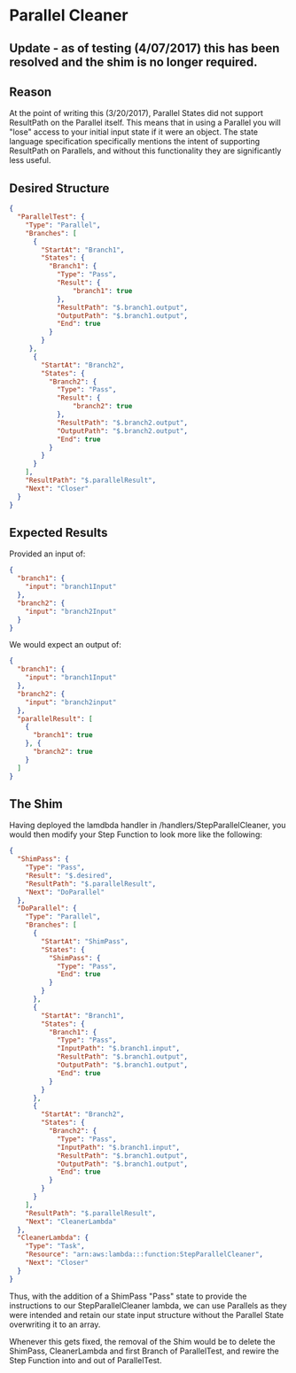 # Parallel Cleaner

## Update - as of testing (4/07/2017) this has been resolved and the shim is no longer required.

## Reason
At the point of writing this (3/20/2017), Parallel States did not support ResultPath on the Parallel itself.  This means that in using a Parallel you will "lose" access to your initial input state if it were an object.  The state language specification specifically mentions the intent of supporting ResultPath on Parallels, and without this functionality they are significantly less useful.

## Desired Structure
```json
{
  "ParallelTest": {
    "Type": "Parallel",
    "Branches": [
      {
        "StartAt": "Branch1",
        "States": {
          "Branch1": {
            "Type": "Pass",
            "Result": {
                "branch1": true
            },
            "ResultPath": "$.branch1.output",
            "OutputPath": "$.branch1.output",
            "End": true
          }
        }
     },
      {
        "StartAt": "Branch2",
        "States": {
          "Branch2": {
            "Type": "Pass",
            "Result": {
                "branch2": true
            },
            "ResultPath": "$.branch2.output",
            "OutputPath": "$.branch2.output",
            "End": true
          }
        }
      }
    ],
    "ResultPath": "$.parallelResult",
    "Next": "Closer"
  }
}
```

## Expected Results
Provided an input of:
```json
{
  "branch1": {
    "input": "branch1Input"
  },
  "branch2": {
    "input": "branch2Input"
  }
}
```
We would expect an output of:
```json
{
  "branch1": {
    "input": "branch1Input"
  },
  "branch2": {
    "input": "branch2input"
  },
  "parallelResult": [
    {
      "branch1": true
    }, {
      "branch2": true
    }
  ]
}
```

## The Shim
Having deployed the lamdbda handler in /handlers/StepParallelCleaner, you would then modify your Step Function to look more like the following:
```json
{
  "ShimPass": {
    "Type": "Pass",
    "Result": "$.desired",
    "ResultPath": "$.parallelResult",
    "Next": "DoParallel"
  },
  "DoParallel": {
    "Type": "Parallel",
    "Branches": [
      {
        "StartAt": "ShimPass",
        "States": {
          "ShimPass": {
            "Type": "Pass",
            "End": true
          }
        }
      },
      {
        "StartAt": "Branch1",
        "States": {
          "Branch1": {
            "Type": "Pass",
            "InputPath": "$.branch1.input",
            "ResultPath": "$.branch1.output",
            "OutputPath": "$.branch1.output",
            "End": true
          }
        }
      },
      {
        "StartAt": "Branch2",
        "States": {
          "Branch2": {
            "Type": "Pass",
            "InputPath": "$.branch1.input",
            "ResultPath": "$.branch1.output",
            "OutputPath": "$.branch1.output",
            "End": true
          }
        }
      }
    ],
    "ResultPath": "$.parallelResult",
    "Next": "CleanerLambda"
  },
  "CleanerLambda": {
    "Type": "Task",
    "Resource": "arn:aws:lambda:::function:StepParallelCleaner",
    "Next": "Closer"
  }
}
```
Thus, with the addition of a ShimPass "Pass" state to provide the instructions to our StepParallelCleaner lambda, we can use Parallels as they were intended and retain our state input structure without the Parallel State overwriting it to an array.

Whenever this gets fixed, the removal of the Shim would be to delete the ShimPass, CleanerLambda and first Branch of ParallelTest, and rewire the Step Function into and out of ParallelTest.

